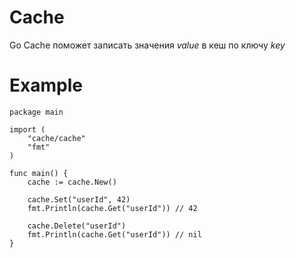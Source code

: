 # Cache

Go Cache поможет записать значения *value* в кеш по ключу *key*

# Example

```golang
package main

import (
	"cache/cache"
	"fmt"
)

func main() {
	cache := cache.New()
  
	cache.Set("userId", 42)
	fmt.Println(cache.Get("userId")) // 42
  
	cache.Delete("userId")
	fmt.Println(cache.Get("userId")) // nil
}
```
